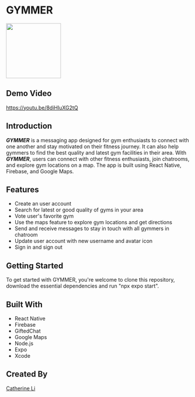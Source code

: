 # GYMMER
<img src="https://user-images.githubusercontent.com/113735691/224503556-d4835b0d-f760-4b53-ba81-a359e7941b51.png" width="150" height="150">

## Demo Video
https://youtu.be/8diHIuXG2tQ

## Introduction
***GYMMER*** is a messaging app designed for gym enthusiasts to connect with one another and stay motivated on their fitness journey. It can also help gymmers to find the best quality and latest gym facilities in their area. With ***GYMMER***, users can connect with other fitness enthusiasts, join chatrooms, and explore gym locations on a map. The app is built using React Native, Firebase, and Google Maps.

## Features
- Create an user account <br />
- Search for latest or good quality of gyms in your area <br />
- Vote user's favorite gym <br />
- Use the maps feature to explore gym locations and get directions <br />
- Send and receive messages to stay in touch with all gymmers in chatroom <br />
- Update user account with new username and avatar icon <br />
- Sign in and sign out

## Getting Started
To get started with GYMMER, you're welcome to clone this repository, download the essential dependencies and run "npx expo start".

##  Built With
- React Native <br />
- Firebase <br />
- GiftedChat <br /> 
- Google Maps <br />
- Node.js <br />
- Expo <br />
- Xcode 

## Created By
[Catherine Li](https://github.com/manheicatherine)
